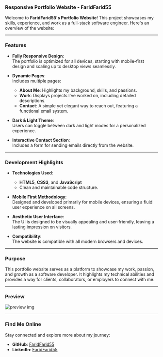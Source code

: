 ### Responsive Portfolio Website - FaridFarid55

Welcome to **FaridFarid55's Portfolio Website**! This project showcases my skills, experience, and work as a full-stack software engineer. Here's an overview of the website:

---

### **Features**

- **Fully Responsive Design**:  
  The portfolio is optimized for all devices, starting with mobile-first design and scaling up to desktop views seamlessly.
- **Dynamic Pages**:  
  Includes multiple pages:
  - **About Me**: Highlights my background, skills, and passions.
  - **Work**: Displays projects I've worked on, including detailed descriptions.
  - **Contact**: A simple yet elegant way to reach out, featuring a functional email system.
- **Dark & Light Theme**:  
  Users can toggle between dark and light modes for a personalized experience.

- **Interactive Contact Section**:  
  Includes a form for sending emails directly from the website.

---

### **Development Highlights**

- **Technologies Used**:

  - **HTML5**, **CSS3**, and **JavaScript**
  - Clean and maintainable code structure.

- **Mobile First Methodology**:  
  Designed and developed primarily for mobile devices, ensuring a fluid user experience on all screens.

- **Aesthetic User Interface**:  
  The UI is designed to be visually appealing and user-friendly, leaving a lasting impression on visitors.

- **Compatibility**:  
  The website is compatible with all modern browsers and devices.

---

### **Purpose**

This portfolio website serves as a platform to showcase my work, passion, and growth as a software developer. It highlights my technical abilities and provides a way for clients, collaborators, or employers to connect with me.

---

### **Preview**

![preview img](/Farid-Logo-2.png)

---

### **Find Me Online**

Stay connected and explore more about my journey:

- **GitHub**: [FaridFarid55](#)
- **LinkedIn**: [FaridFarid55](#)
